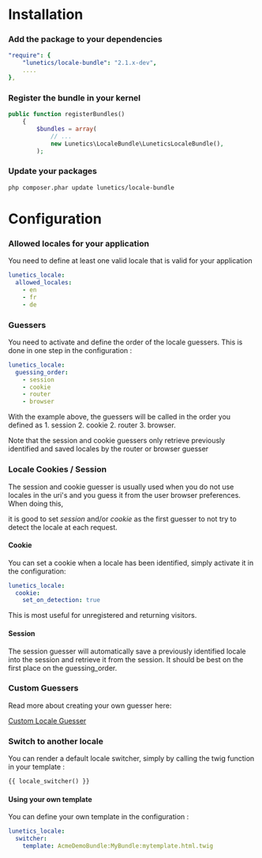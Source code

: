 # Installation

### Add the package to your dependencies

``` yaml
"require": {
    "lunetics/locale-bundle": "2.1.x-dev",
    ....
},
```

### Register the bundle in your kernel

``` php
public function registerBundles()
    {
        $bundles = array(
            // ...
            new Lunetics\LocaleBundle\LuneticsLocaleBundle(),
        );
```

### Update your packages

```
php composer.phar update lunetics/locale-bundle
```

# Configuration

### Allowed locales for your application

You need to define at least one valid locale that is valid for your application

``` yaml
lunetics_locale:
  allowed_locales:
    - en
    - fr
    - de
```

### Guessers

You need to activate and define the order of the locale guessers. This is done in one step in the configuration :

``` yaml
lunetics_locale:
  guessing_order:
    - session
    - cookie
    - router
    - browser
```
With the example above, the guessers will be called in the order you defined as 1. session 2. cookie 2. router 3. browser.

Note that the session and cookie guessers only retrieve previously identified and saved locales by the router or browser guesser

### Locale Cookies / Session 

The session and cookie guesser is usually used when you do not use locales in the uri's and you guess it from the user browser preferences. When doing this,

 it is good to set *session* and/or *cookie* as the first guesser to not try to detect the locale at each request.

#### Cookie
You can set a cookie when a locale has been identified, simply activate it in the configuration:

``` yaml
lunetics_locale:
  cookie:
    set_on_detection: true
```
This is most useful for unregistered and returning visitors.

#### Session

The session guesser will automatically save a previously identified locale into the session and retrieve it from the session. It should be best on the first place on the guessing_order.

### Custom Guessers

Read more about creating your own guesser here:

[Custom Locale Guesser](guesser.md)

### Switch to another locale

You can render a default locale switcher, simply by calling the twig function in your template :

``` html
{{ locale_switcher() }}
```

#### Using your own template

You can define your own template in the configuration :

``` yaml
lunetics_locale:
  switcher:
    template: AcmeDemoBundle:MyBundle:mytemplate.html.twig
```
